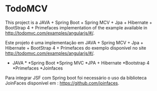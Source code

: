 # TodoMCV

This project is a JAVA + Spring Boot + Spring MCV + Jpa + Hibernate + BootStrap 4 + Primefaces implementation of the example available in 
http://todomvc.com/examples/angularjs/#/.

Este projeto é uma implementação em JAVA + Spring MCV + Jpa + Hibernate + BootStrap 4 + Primefaces do exemplo disponível no site
http://todomvc.com/examples/angularjs/#/.

* JAVA *
*Spring Boot
*Spring MVC
*JPA + Hibernate
*Bootstrap 4
*Primefaces
*Joinfaces

Para integrar JSF com Spring boot foi necessário o uso da biblioteca JoinFaces disponível em : https://github.com/joinfaces.
